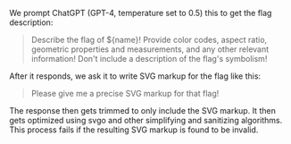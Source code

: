 We prompt ChatGPT (GPT-4, temperature set to 0.5) this to get the flag description:

> Describe the flag of ${name}! Provide color codes, aspect ratio, geometric properties and measurements, and any other relevant information! Don't include a description of the flag's symbolism!

After it responds, we ask it to write SVG markup for the flag like this:

> Please give me a precise SVG markup for that flag!

The response then gets trimmed to only include the SVG markup. It then gets optimized using svgo and other simplifying and sanitizing algorithms. This process fails if the resulting SVG markup is found to be invalid.
